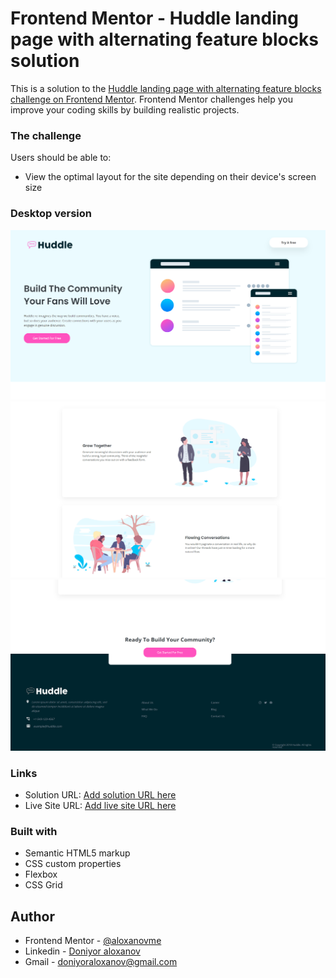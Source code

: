 # Frontend Mentor - Huddle landing page with alternating feature blocks solution

This is a solution to the [Huddle landing page with alternating feature blocks challenge on Frontend Mentor](https://www.frontendmentor.io/challenges/huddle-landing-page-with-alternating-feature-blocks-5ca5f5981e82137ec91a5100). Frontend Mentor challenges help you improve your coding skills by building realistic projects.

### The challenge

Users should be able to:

- View the optimal layout for the site depending on their device's screen size

### Desktop version

![Desktop vesrion #1](./images/desktop-version-one.png)
![Desktop vesrion #2](./images/desktop-version-two.png)
![Desktop vesrion #3](./images/desktop-version-three.png)

### Links

- Solution URL: [Add solution URL here](https://your-solution-url.com)
- Live Site URL: [Add live site URL here](https://your-live-site-url.com)

### Built with

- Semantic HTML5 markup
- CSS custom properties
- Flexbox
- CSS Grid

## Author

- Frontend Mentor - [@aloxanovme](https://www.frontendmentor.io/profile/aloxanovme)
- Linkedin - [Doniyor aloxanov](https://www.linkedin.com/in/doniyoraloxanov/)
- Gmail - doniyoraloxanov@gmail.com
